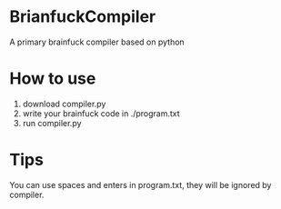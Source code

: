 # BrianfuckCompiler
A primary brainfuck compiler based on python

# How to use
1. download compiler.py
2. write your brainfuck code in ./program.txt
3. run compiler.py

# Tips
You can use spaces and enters in program.txt, they will be ignored by compiler.
